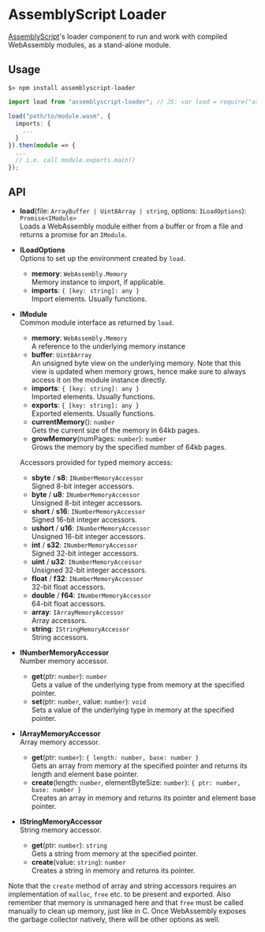 AssemblyScript Loader
=====================

[AssemblyScript](https://github.com/dcodeIO/AssemblyScript)'s loader component to run and work with compiled WebAssembly modules, as a stand-alone module.

Usage
-----

```
$> npm install assemblyscript-loader
```

```ts
import load from "assemblyscript-loader"; // JS: var load = require("assemblyscript-loader").load;

load("path/to/module.wasm", {
  imports: {
    ...
  }
}).then(module => {
  ...
  // i.e. call module.exports.main()
});
```

API
---

* **load**(file: `ArrayBuffer | Uint8Array | string`, options: `ILoadOptions`): `Promise<IModule>`<br />
  Loads a WebAssembly module either from a buffer or from a file and returns a promise for an
  `IModule`.

* **ILoadOptions**<br />
  Options to set up the environment created by `load`.

  * **memory**: `WebAssembly.Memory`<br />
    Memory instance to import, if applicable.
  * **imports**: `{ [key: string]: any }`<br />
    Import elements. Usually functions.

* **IModule**<br />
  Common module interface as returned by `load`.

  * **memory**: `WebAssembly.Memory`<br />
    A reference to the underlying memory instance
  * **buffer**: `Uint8Array`<br />
    An unsigned byte view on the underlying memory. Note that this view is updated when memory
    grows, hence make sure to always access it on the module instance directly.
  * **imports**: `{ [key: string]: any }`<br />
    Imported elements. Usually functions.
  * **exports**: `{ [key: string]: any }`<br />
    Exported elements. Usually functions.
  * **currentMemory**(): `number`<br />
    Gets the current size of the memory in 64kb pages.
  * **growMemory**(numPages: `number`): `number`<br />
    Grows the memory by the specified number of 64kb pages.

  Accessors provided for typed memory access:

  * **sbyte** / **s8**: `INumberMemoryAccessor`<br />
    Signed 8-bit integer accessors.
  * **byte** / **u8**: `INumberMemoryAccessor`<br />
    Unsigned 8-bit integer accessors.
  * **short** / **s16**: `INumberMemoryAccessor`<br />
    Signed 16-bit integer accessors.
  * **ushort** / **u16**: `INumberMemoryAccessor`<br />
    Unsigned 16-bit integer accessors.
  * **int** / **s32**: `INumberMemoryAccessor`<br />
    Signed 32-bit integer accessors.
  * **uint** / **u32**: `INumberMemoryAccessor`<br />
    Unsigned 32-bit integer accessors.
  * **float** / **f32**: `INumberMemoryAccessor`<br />
    32-bit float accessors.
  * **double** / **f64**: `INumberMemoryAccessor`<br />
    64-bit float accessors.
  * **array**: `IArrayMemoryAccessor`<br />
    Array accessors.
  * **string**: `IStringMemoryAccessor`<br />
    String accessors.

* **INumberMemoryAccessor**<br />
  Number memory accessor.

  * **get**(ptr: `number`): `number`<br />
    Gets a value of the underlying type from memory at the specified pointer.
  * **set**(ptr: `number`, value: `number`): `void`<br />
    Sets a value of the underlying type in memory at the specified pointer.

* **IArrayMemoryAccessor**<br />
  Array memory accessor.

  * **get**(ptr: `number`): `{ length: number, base: number }`<br />
    Gets an array from memory at the specified pointer and returns its length and element base
    pointer.
  * **create**(length: `number`, elementByteSize: `number`): `{ ptr: number, base: number }`<br />
    Creates an array in memory and returns its pointer and element base pointer.

* **IStringMemoryAccessor**<br />
  String memory accessor.

  * **get**(ptr: `number`): `string`<br />
    Gets a string from memory at the specified pointer.
  * **create**(value: `string`): `number`<br />
    Creates a string in memory and returns its pointer.

Note that the `create` method of array and string accessors requires an implementation of `malloc`,
`free` etc. to be present and exported. Also remember that memory is unmanaged here and that `free`
must be called manually to clean up memory, just like in C. Once WebAssembly exposes the garbage
collector natively, there will be other options as well.
